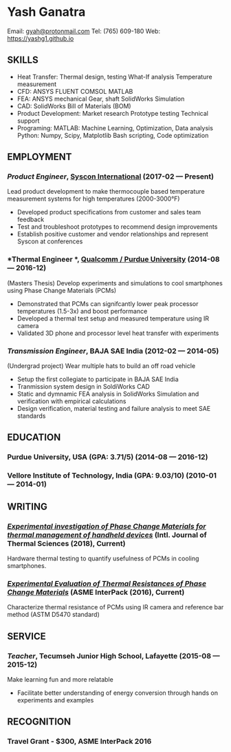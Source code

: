 Yash Ganatra
============
Email: gyah@protonmail.com
Tel: (765) 609-180
Web: https://yashg1.github.io



## SKILLS

  - Heat Transfer: Thermal design, testing What-If analysis Temperature measurement 
  - CFD: ANSYS FLUENT COMSOL MATLAB 
  - FEA: ANSYS mechanical Gear, shaft SolidWorks Simulation 
  - CAD: SolidWorks Bill of Materials (BOM) 
  - Product Development: Market research Prototype testing Technical support 
  - Programing: MATLAB: Machine Learning, Optimization, Data analysis Python: Numpy, Scipy, Matplotlib Bash scripting, Code optimization 

## EMPLOYMENT

### *Product Engineer*, [Syscon International](https://syscon-intl.com) (2017-02 — Present)

Lead product development to make thermocouple based temperature measurement systems for high temperatures (2000-3000°F)
  - Developed product specifications from customer and sales team feedback
  - Test and troubleshoot prototypes to recommend design improvements
  - Establish positive customer and vendor relationships and represent Syscon at conferences

### *Thermal Engineer *, [Qualcomm / Purdue University](https://bit.ly/2Nm4cXW) (2014-08 — 2016-12)

(Masters Thesis) Develop experiments and simulations to cool smartphones using Phase Change Materials (PCMs)
  - Demonstrated that PCMs can signifcantly lower peak processor temperatures (1.5-3x) and boost performance
  - Developed a thermal test setup and measured temperature using IR camera 
  - Validated 3D phone and processor level heat transfer with experiments

### *Transmission Engineer*, BAJA SAE India (2012-02 — 2014-05)

(Undergrad project) Wear multiple hats to build an off road vehicle
  - Setup the first collegiate to participate in BAJA SAE India
  - Tranmission system design in SoldiWorks CAD 
  - Static and dymnamic FEA analysis in SolidWorks Simulation and verification with empirical calculations
  - Design verification, material testing and failure analysis to meet SAE standards




## EDUCATION

### Purdue University, USA (GPA: 3.71/5) (2014-08 — 2016-12)



### Vellore Institute of Technology, India (GPA: 9.03/10) (2010-01 — 2014-01)






## WRITING

### ***[Experimental investigation of Phase Change Materials for thermal management of handheld devices](https://doi.org/10.1016/j.ijthermalsci.2018.03.012)*** (Intl. Journal of Thermal Sciences (2018), Current)
Hardware thermal testing to quantify usefulness of PCMs in cooling smartphones.

### ***[Experimental Evaluation of Thermal Resistances of Phase Change Materials](https://bit.ly/2zMa9eL)*** (ASME InterPack (2016), Current)
Characterize thermal resistance of PCMs using IR camera and reference bar method (ASTM D5470 standard)



## SERVICE

### *Teacher*, Tecumseh Junior High School, Lafayette (2015-08 — 2015-12)

Make learning fun and more relatable
  - Facilitate better understanding of energy conversion through hands on experiments and examples


## RECOGNITION

### Travel Grant - $300, ASME InterPack 2016





